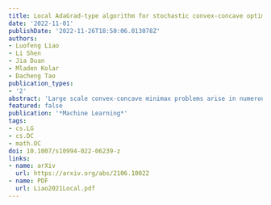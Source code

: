 ```yaml
---
title: Local AdaGrad-type algorithm for stochastic convex-concave optimization
date: '2022-11-01'
publishDate: '2022-11-26T18:50:06.013078Z'
authors:
- Luofeng Liao
- Li Shen
- Jia Duan
- Mladen Kolar
- Dacheng Tao
publication_types:
- '2'
abstract: 'Large scale convex-concave minimax problems arise in numerous applications, including game theory, robust training, and training of generative adversarial networks. Despite their wide applicability, solving such problems efciently and efectively is challenging in the presence of large amounts of data using existing stochastic minimax methods. We study a class of stochastic minimax methods and develop a communication-efcient distributed stochastic extragradient algorithm, LocalAdaSEG, with an adaptive learning rate suitable for solving convex-concave minimax problems in the Parameter-Server model. LocalAdaSEG has three main features: (1) a periodic communication strategy that reduces the communication cost between workers and the server; (2) an adaptive learning rate that is computed locally and allows for tuning-free implementation; and (3) theoretically, a nearly linear speed-up with respect to the dominant variance term, arising from the estimation of the stochastic gradient, is proven in both the smooth and nonsmooth convex-concave settings. LocalAdaSEG is used to solve a stochastic bilinear game, and train a generative adversarial network. We compare LocalAdaSEG against several existing optimizers for minimax problems and demonstrate its efcacy through several experiments in both homogeneous and heterogeneous settings.'
featured: false
publication: '*Machine Learning*'
tags:
- cs.LG
- cs.DC
- math.OC
doi: 10.1007/s10994-022-06239-z
links:
- name: arXiv
  url: https://arxiv.org/abs/2106.10022
- name: PDF
  url: Liao2021Local.pdf
---
```


